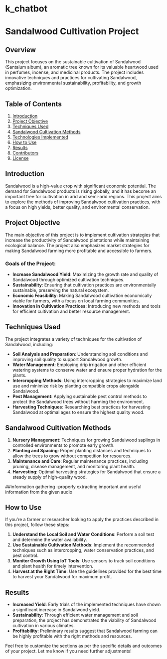 # k_chatbot
# Sandalwood Cultivation Project

## Overview
This project focuses on the sustainable cultivation of Sandalwood (Santalum album), an aromatic tree known for its valuable heartwood used in perfumes, incense, and medicinal products. The project includes innovative techniques and practices for cultivating Sandalwood, emphasizing environmental sustainability, profitability, and growth optimization.

## Table of Contents
1. [Introduction](#introduction)
2. [Project Objective](#project-objective)
3. [Techniques Used](#techniques-used)
4. [Sandalwood Cultivation Methods](#sandalwood-cultivation-methods)
5. [Technologies Implemented](#technologies-implemented)
6. [How to Use](#how-to-use)
7. [Results](#results)
8. [Contributors](#contributors)
9. [License](#license)

## Introduction
Sandalwood is a high-value crop with significant economic potential. The demand for Sandalwood products is rising globally, and it has become an important tree for cultivation in arid and semi-arid regions. This project aims to explore the methods of improving Sandalwood cultivation practices, with a focus on high yields, better quality, and environmental conservation.

## Project Objective
The main objective of this project is to implement cultivation strategies that increase the productivity of Sandalwood plantations while maintaining ecological balance. The project also emphasizes market strategies for making Sandalwood farming more profitable and accessible to farmers.

### Goals of the Project:
- **Increase Sandalwood Yield**: Maximizing the growth rate and quality of Sandalwood through optimized cultivation techniques.
- **Sustainability**: Ensuring that cultivation practices are environmentally sustainable, preserving the natural ecosystem.
- **Economic Feasibility**: Making Sandalwood cultivation economically viable for farmers, with a focus on local farming communities.
- **Innovation in Cultivation Practices**: Introducing new methods and tools for efficient cultivation and better resource management.

## Techniques Used
The project integrates a variety of techniques for the cultivation of Sandalwood, including:

- **Soil Analysis and Preparation**: Understanding soil conditions and improving soil quality to support Sandalwood growth.
- **Water Management**: Employing drip irrigation and other efficient watering systems to conserve water and ensure proper hydration for the plants.
- **Intercropping Methods**: Using intercropping strategies to maximize land use and minimize risk by planting compatible crops alongside Sandalwood.
- **Pest Management**: Applying sustainable pest control methods to protect the Sandalwood trees without harming the environment.
- **Harvesting Techniques**: Researching best practices for harvesting Sandalwood at optimal ages to ensure the highest quality wood.

## Sandalwood Cultivation Methods
1. **Nursery Management**: Techniques for growing Sandalwood saplings in controlled environments to promote early growth.
2. **Planting and Spacing**: Proper planting distances and techniques to allow the trees to grow without competition for resources.
3. **Maintenance and Care**: Regular maintenance practices, including pruning, disease management, and monitoring plant health.
4. **Harvesting**: Optimal harvesting strategies for Sandalwood that ensure a steady supply of high-quality wood.

##information gathering
-properly extracting important and useful information from the given audio 

## How to Use
If you’re a farmer or researcher looking to apply the practices described in this project, follow these steps:

1. **Understand the Local Soil and Water Conditions**: Perform a soil test and determine the water availability.
2. **Use Sustainable Cultivation Methods**: Implement the recommended techniques such as intercropping, water conservation practices, and pest control.
3. **Monitor Growth Using IoT Tools**: Use sensors to track soil conditions and plant health for timely intervention.
4. **Harvest at the Right Time**: Use the guidelines provided for the best time to harvest your Sandalwood for maximum profit.

## Results
- **Increased Yield**: Early trials of the implemented techniques have shown a significant increase in Sandalwood yield.
- **Sustainability**: Through efficient water management and soil preparation, the project has demonstrated the viability of Sandalwood cultivation in various climates.
- **Profitability**: Preliminary results suggest that Sandalwood farming can be highly profitable with the right methods and resources.




Feel free to customize the sections as per the specific details and outcomes of your project. Let me know if you need further adjustments!
